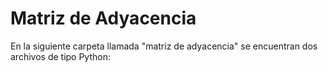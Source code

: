 # Matriz de Adyacencia
En la siguiente carpeta llamada "matriz de adyacencia" se encuentran dos archivos de tipo Python:
